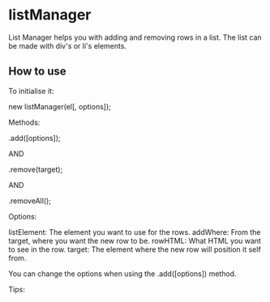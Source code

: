 listManager
===========

List Manager helps you with adding and removing rows in a list. The list can be made with div's or li's elements.

How to use
----------

To initialise it:

new listManager(el[, options]);

Methods:

.add([options]);

AND

.remove(target);

AND

.removeAll();

Options:

listElement: The element you want to use for the rows.
addWhere: From the target, where you want the new row to be.
rowHTML: What HTML you want to see in the row.
target: The element where the new row will position it self from.

You can change the options when using the .add([options]) method.

Tips:


